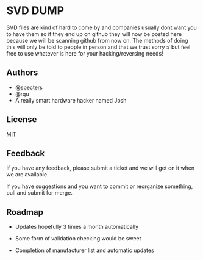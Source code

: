 
# SVD DUMP

SVD files are kind of hard to come by and companies usually dont want you to have them so if they end up on github they will now be posted here because we will be scanning github from now on. The methods of doing this will only be told to people in person and that we trust sorry :/ but feel free to use whatever is here for your hacking/reversing needs!

## Authors

- [@specters](https://www.twitter.com/_specters_)
- @rqu
- A really smart hardware hacker named Josh

## License

[MIT](https://choosealicense.com/licenses/mit/)


## Feedback

If you have any feedback, please submit a ticket and we will get on it when we are available. 

If you have suggestions and you want to commit or reorganize something, pull and submit for merge.


## Roadmap

- Updates hopefully 3 times a month automatically

- Some form of validation checking would be sweet

- Completion of manufacturer list and automatic updates

